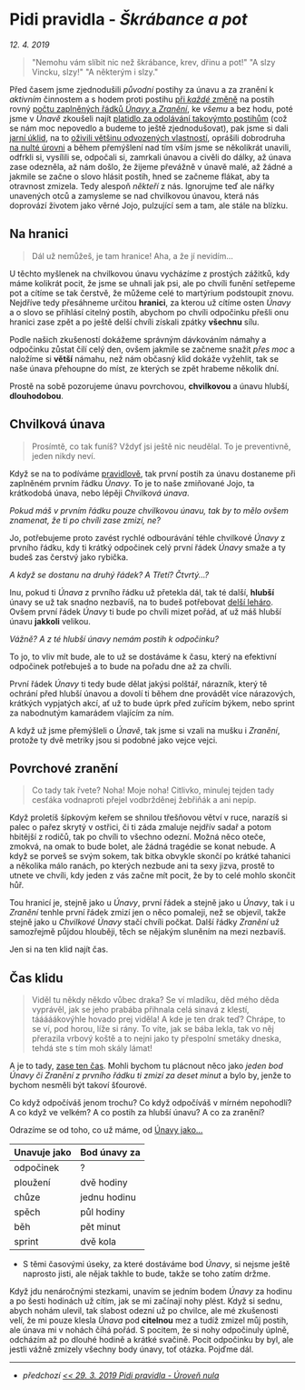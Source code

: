 # Pidi pravidla - *Škrábance a pot*

*12. 4. 2019*

> "Nemohu vám slíbit nic než škrábance, krev, dřinu a pot!"
> "A slzy Vincku, slzy!"
> "A některým i slzy."

Před časem jsme zjednodušili *původní* postihy za únavu a za zranění k *aktivním* činnostem a s hodem proti postihu [při *každé* změně](http://pph.drdplus.loc/#postih_za_zraneni) na postih rovný [počtu zaplněných řádků *Únavy* a *Zranění*](2018-10-22-nula.md#Nekonečný_začátek), ke *všemu* a bez hodu, poté jsme v *Únavě* zkoušeli najít [platidlo za odolávání takovýmto postihům](2018-11-30-unaveny_vul.md#Závěrem) (což se nám moc nepovedlo a budeme to ještě zjednodušovat), pak jsme si dali [jarní úklid](2019-03-12-ucime_se_z_chyb.md), na to [oživili většinu odvozených vlastností](2019-03-21-zmrtvychvstani_odvozenych_vlastnosti.md), oprášili dobrodruha [na nulté úrovni](2019-03-29-pidi_pravidla_uroven_nula.md#Závěrem) a během přemýšlení nad tím vším jsme se několikrát unavili, odfrkli si, vysílili se, odpočali si, zamrkali únavou a civěli do dálky, až únava zase odezněla, až nám došlo, že žijeme převážně v únavě malé, až žádné a jakmile se začne o slovo hlásit postih, hned se začneme flákat, aby ta otravnost zmizela. Tedy alespoň *někteří* z nás.
Ignorujme teď ale nářky unavených otců a zamysleme se nad chvilkovou únavou, která nás doprovází životem jako věrné Jojo, pulzující sem a tam, ale stále na blízku.

## Na hranici
> Dál už nemůžeš, je tam hranice!
> Aha, a že jí nevidím...

U těchto myšlenek na chvilkovou únavu vycházíme z prostých zážitků, kdy máme kolikrát pocit, že jsme se uhnali jak psi, ale po chvíli funění setřepeme pot a cítíme se tak čerstvě, že můžeme celé to martýrium podstoupit znovu.
Nejdříve tedy přesáhneme určitou **hranici**, za kterou už cítíme osten *Únavy* a o slovo se přihlásí citelný postih, abychom po chvíli odpočinku přešli onu hranici zase zpět a po ještě delší chvíli získali zpátky **všechnu** sílu.

Podle našich zkušeností dokážeme správným dávkováním námahy a odpočinku zůstat čilí celý den, ovšem jakmile se začneme snažit *přes moc* a naložíme si **větší** námahu, než nám občasný klid dokáže vyžehlit, tak se naše únava přehoupne do míst, ze kterých se zpět hrabeme několik dní.

Prostě na sobě pozorujeme únavu povrchovou, **chvilkovou** a únavu hlubší, **dlouhodobou**.

## Chvilková únava
> Prosímtě, co tak funíš? Vždyť jsi ještě nic neudělal.
> To je preventivně, jeden nikdy neví.

Když se na to podíváme [pravidlově](http://pph.drdplus.loc/#postih_za_unavu), tak první postih za únavu dostaneme při zaplněném prvním řádku *Únavy*. To je to naše zmiňované Jojo, ta krátkodobá únava, nebo lépěji *Chvilková únava*.

*Pokud máš v prvním řádku pouze chvilkovou únavu, tak by to mělo ovšem znamenat, že ti po chvíli zase zmizí, ne?*

Jo, potřebujeme proto zavést rychlé odbourávání téhle chvilkové *Únavy* z prvního řádku, kdy ti krátký odpočinek celý první řádek *Únavy* smaže a ty budeš zas čerstvý jako rybička.

*A když se dostanu na druhý řádek? A Třetí? Čtvrtý...?*

Inu, pokud ti *Únava* z prvního řádku už přetekla dál, tak té další, **hlubší** únavy se už tak snadno nezbavíš, na to budeš potřebovat [delší leháro](https://pph.drdplus.info/?trial=1#odpocinek).
Ovšem první řádek *Únavy* ti bude po chvíli mizet pořád, ať už máš hlubší únavu **jakkoli** velikou.

*Vážně? A z té hlubší únavy nemám postih k odpočinku?*

To jo, to vliv mít bude, ale to už se dostáváme k času, který na efektivní odpočinek potřebuješ a to bude na pořadu dne až za chvíli.

První řádek *Únavy* ti tedy bude dělat jakýsi polštář, nárazník, který tě ochrání před hlubší únavou a dovolí ti během dne provádět více nárazových, krátkých vypjatých akcí, ať už to bude úprk před zuřícím býkem, nebo sprint za nabodnutým kamarádem vlajícím za ním.

A když už jsme přemýšleli o *Únavě*, tak jsme si vzali na mušku i *Zranění*, protože ty dvě metriky jsou si podobné jako vejce vejci.

## Povrchové zranění
> Co tady tak řvete?
> Noha! Moje noha!
> Citlivko, minulej tejden tady cesťáka vodnaproti přejel vodbržděnej žebřiňák a ani nepíp.

Když proletíš šípkovým keřem se shnilou třešňovou větví v ruce, narazíš si palec o pařez skrytý v ostřici, či ti záda zmaluje nejdřív sadař a potom hbitější z rodičů, tak po chvíli to všechno odezní. Možná něco oteče, zmokvá, na omak to bude bolet, ale žádná tragédie se konat nebude. A když se porveš se svým sokem, tak bitka obvykle skončí po krátké tahanici a několika málo ranách, po kterých nezbude ani ta sexy jizva, prostě to utnete ve chvíli, kdy jeden z vás začne mít pocit, že by to celé mohlo skončit hůř.

Tou hranicí je, stejně jako u *Únavy*, první řádek a stejně jako u *Únavy*, tak i u *Zranění* tenhle první řádek zmizí jen o něco pomaleji, než se objevil, takže stejně jako u *Chvilkové Únavy* stačí chvíli počkat.
Další řádky *Zranění* už samozřejmě půjdou hlouběji, těch se nějakým sluněním na mezi nezbavíš.

Jen si na ten klid najít čas.

## Čas klidu
> Viděl tu někdy někdo vůbec draka?
> Se ví mladíku, děd mého děda vyprávěl, jak se jeho prabába přihnala celá sinavá z klestí, tááááákovýhle hovado prej viděla!
> A kde je ten drak teď?
> Chrápe, to se ví, pod horou, líže si rány. To víte, jak se bába lekla, tak vo něj přerazila vrbový koště a to nejni jako ty přespolní smetáky dneska, tehdá ste s tím moh skály lámat!

A je to tady, [zase ten čas](2018-11-30-unaveny_vul.md#Čas). Mohli bychom tu plácnout něco jako *jeden bod Únavy či Zranění z prvního řádku ti zmizí za deset minut* a bylo by, jenže to bychom nesměli být takoví šťourové.

Co když odpočíváš jenom trochu? Co když odpočíváš v mírném nepohodlí? A co když ve velkém? A co postih za hlubší únavu? A co za zranění?

Odrazíme se od toho, co už máme, od [Únavy jako...](https://pph.drdplus.info/?trial=1#tabulka_unavy_z_pohybu)

| Unavuje jako | Bod únavy za |
|-----|----|
| odpočinek | ? |
| ploužení | dvě hodiny |
| chůze | jednu hodinu |
| spěch | půl hodiny |
| běh | pět minut |
| sprint | dvě kola |

- S těmi časovými úseky, za které dostáváme bod *Únavy*, si nejsme ještě naprosto jisti, ale nějak takhle to bude, takže se toho zatím držme.

Když jdu nenáročnými stezkami, unavím se jedním bodem *Únavy* za hodinu a po šesti hodinách už cítím, jak se mi začínají nohy plést. Když si sednu, abych nohám ulevil, tak slabost odezní už po chvilce, ale mé zkušenosti velí, že mi pouze klesla *Únava* pod **citelnou** mez a tudíž zmizel můj postih, ale únava mi v nohách číhá pořád. S pocitem, že si nohy odpočinuly úplně, odcházím až po dlouhé hodině a krátké svačině. Pocit odpočinku by byl, ale jestli vážně zmizely všechny body únavy, toť otázka. Pojďme dál.

 

---

- *předchozí [<< 29. 3. 2019 Pidi pravidla - Úroveň nula](2019-03-29-pidi_pravidla_uroven_nula.md)*
